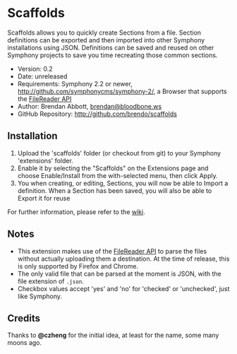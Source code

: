# Scaffolds

Scaffolds allows you to quickly create Sections from a file. Section definitions can be exported and then imported into other Symphony installations using JSON. Definitions can be saved and reused on other Symphony projects to save you time recreating those common sections.

- Version: 0.2
- Date: unreleased
- Requirements: Symphony 2.2 or newer, <http://github.com/symphonycms/symphony-2/>, a Browser that supports the [FileReader API](https://developer.mozilla.org/en/DOM/FileReader)
- Author: Brendan Abbott, brendan@bloodbone.ws
- GitHub Repository: <http://github.com/brendo/scaffolds>

## Installation

1. Upload the 'scaffolds' folder (or checkout from git) to your Symphony 'extensions' folder.
2. Enable it by selecting the "Scaffolds" on the Extensions page and choose Enable/Install from the with-selected menu, then click Apply.
3. You when creating, or editing, Sections, you will now be able to Import a definition. When a Section has been saved, you will also be able to Export it for reuse

For further information, please refer to the [wiki](https://github.com/brendo/scaffolds/wiki).

## Notes

* This extension makes use of the [FileReader API](https://developer.mozilla.org/en/DOM/FileReader) to parse the files without actually uploading them a destination. At the time of release, this is only supported by Firefox and Chrome.
* The only valid file that can be parsed at the moment is JSON, with the file extension of `.json`.
* Checkbox values accept 'yes' and 'no' for 'checked' or 'unchecked', just like Symphony.

## Credits

Thanks to **@czheng** for the initial idea, at least for the name, some many moons ago.